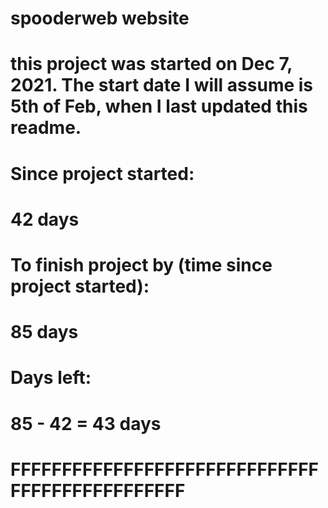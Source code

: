 # spooderweb website
# this project was started on Dec 7, 2021. The start date I will assume is 5th of Feb, when I last updated this readme.
#
# Since project started:
# 42 days
#
# To finish project by (time since project started):
# 85 days
#
# Days left:
# 85 - 42 = 43 days
# FFFFFFFFFFFFFFFFFFFFFFFFFFFFFFFFFFFFFFFFFFFFFFF
